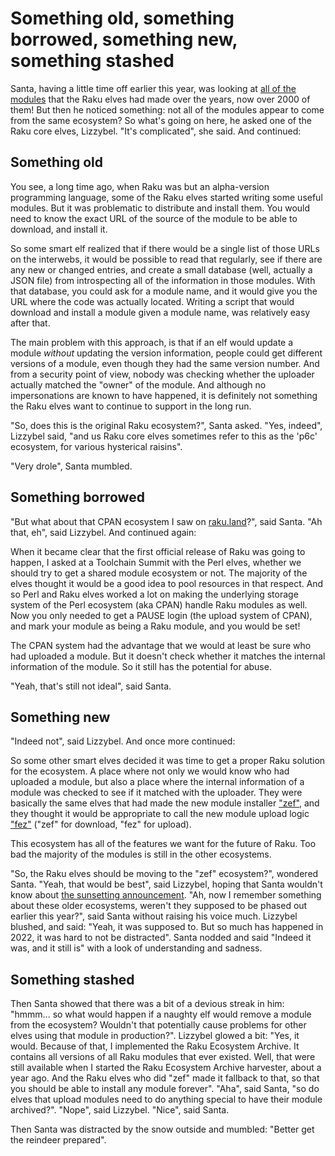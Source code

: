 # Something old, something borrowed, something new, something stashed

Santa, having a little time off earlier this year, was looking at [all of the modules](https://raku.land) that the Raku elves had made over the years, now over 2000 of them!  But then he noticed something: not all of the modules appear to come from the same ecosystem?  So what's going on here, he asked one of the Raku core elves, Lizzybel.  "It's complicated", she said.  And continued:

## Something old

You see, a long time ago, when Raku was but an alpha-version programming language, some of the Raku elves started writing some useful modules.  But it was problematic to distribute and install them.  You would need to know the exact URL of the source of the module to be able to download, and install it.

So some smart elf realized that if there would be a single list of those URLs on the interwebs, it would be possible to read that regularly, see if there are any new or changed entries, and create a small database (well, actually a JSON file) from introspecting all of the information in those modules.  With that database, you could ask for a module name, and it would give you the URL where the code was actually located.  Writing a script that would download and install a module given a module name, was relatively easy after that.

The main problem with this approach, is that if an elf would update a module *without* updating the version information, people could get different versions of a module, even though they had the same version number.  And from a security point of view, nobody was checking whether the uploader actually matched the "owner" of the module.  And although no impersonations are known to have happened, it is definitely not something the Raku elves want to continue to support in the long run.

"So, does this is the original Raku ecosystem?", Santa asked.  "Yes, indeed", Lizzybel said, "and us Raku core elves sometimes refer to this as the 'p6c' ecosystem, for various hysterical raisins".

"Very drole", Santa mumbled.

## Something borrowed

"But what about that CPAN ecosystem I saw on [raku.land](https://raku.land/stats)?", said Santa.  "Ah that, eh", said Lizzybel.  And continued again:

When it became clear that the first official release of Raku was going to happen, I asked at a Toolchain Summit with the Perl elves, whether we should try to get a shared module ecosystem or not.  The majority of the elves thought it would be a good idea to pool resources in that respect.  And so Perl and Raku elves worked a lot on making the underlying storage system of the Perl ecosystem (aka CPAN) handle Raku modules as well.  Now you only needed to get a PAUSE login (the upload system of CPAN), and mark your module as being a Raku module, and you would be set!

The CPAN system had the advantage that we would at least be sure who had uploaded a module.  But it doesn't check whether it matches the internal information of the module.  So it still has the potential for abuse.

"Yeah, that's still not ideal", said Santa.

## Something new

"Indeed not", said Lizzybel.  And once more continued:

So some other smart elves decided it was time to get a proper Raku solution for the ecosystem.  A place where not only we would know who had uploaded a module, but also a place where the internal information of a module was checked to see if it matched with the uploader.  They were basically the same elves that had made the new module installer ["zef"](https://raku.land/github:ugexe/zef), and they thought it would be appropriate to call the new module upload logic ["fez"](https://raku.land/zef:tony-o/fez) ("zef" for download, "fez" for upload).

This ecosystem has all of the features we want for the future of Raku.  Too bad the majority of the modules is still in the other ecosystems.

"So, the Raku elves should be moving to the "zef" ecosystem?", wondered Santa.  "Yeah, that would be best", said Lizzybel, hoping that Santa wouldn't know about [the sunsetting announcement](https://github.com/Raku/problem-solving/blob/master/solutions/meta/sunsetting-p6c-cpan.md#sunsetting-p6c--cpan-ecosystems).  "Ah, now I remember something about these older ecosystems, weren't they supposed to be phased out earlier this year?", said Santa without raising his voice much.  Lizzybel blushed, and said: "Yeah, it was supposed to.  But so much has happened in 2022, it was hard to not be distracted".  Santa nodded and said "Indeed it was, and it still is" with a look of understanding and sadness.

## Something stashed

Then Santa showed that there was a bit of a devious streak in him: "hmmm... so what would happen if a naughty elf would remove a module from the ecosystem?  Wouldn't that potentially cause problems for other elves using that module in production?".  Lizzybel glowed a bit: "Yes, it would.  Because of that, I implemented the Raku Ecosystem Archive.  It contains all versions of all Raku modules that ever existed.  Well, that were still available when I started the Raku Ecosystem Archive harvester, about a year ago.  And the Raku elves who did "zef" made it fallback to that, so that you should be able to install any module forever".  "Aha", said Santa, "so do elves that upload modules need to do anything special to have their module archived?".  "Nope", said Lizzybel.  "Nice", said Santa.

Then Santa was distracted by the snow outside and mumbled: "Better get the reindeer prepared".
